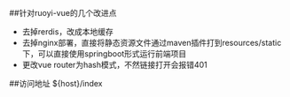 ##针对ruoyi-vue的几个改进点
- 去掉rerdis，改成本地缓存
- 去掉nginx部署，直接将静态资源文件通过maven插件打到resources/static下，可以直接使用springboot形式运行前端项目
- 更改vue router为hash模式，不然链接打开会报错401

##访问地址
${host}/index

